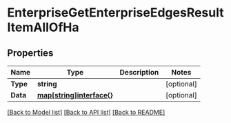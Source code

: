 # EnterpriseGetEnterpriseEdgesResultItemAllOfHa

## Properties

Name | Type | Description | Notes
------------ | ------------- | ------------- | -------------
**Type** | **string** |  | [optional] 
**Data** | [**map[string]interface{}**](.md) |  | [optional] 

[[Back to Model list]](../README.md#documentation-for-models) [[Back to API list]](../README.md#documentation-for-api-endpoints) [[Back to README]](../README.md)


